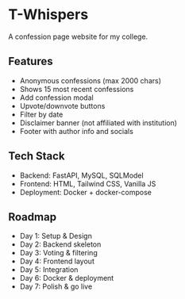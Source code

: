 # T-Whispers

A confession page website for my college.

## Features

- Anonymous confessions (max 2000 chars)
- Shows 15 most recent confessions
- Add confession modal
- Upvote/downvote buttons
- Filter by date
- Disclaimer banner (not affiliated with institution)
- Footer with author info and socials

## Tech Stack

- Backend: FastAPI, MySQL, SQLModel
- Frontend: HTML, Tailwind CSS, Vanilla JS
- Deployment: Docker + docker-compose

## Roadmap

- Day 1: Setup & Design
- Day 2: Backend skeleton
- Day 3: Voting & filtering
- Day 4: Frontend layout
- Day 5: Integration
- Day 6: Docker & deployment
- Day 7: Polish & go live
